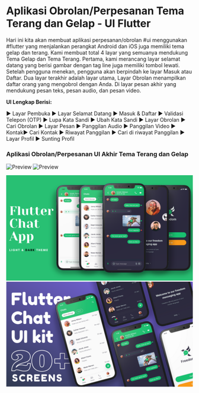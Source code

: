 # Aplikasi Obrolan/Perpesanan Tema Terang dan Gelap - UI Flutter

Hari ini kita akan membuat aplikasi perpesanan/obrolan #ui menggunakan #flutter yang menjalankan perangkat Android dan iOS juga memiliki tema gelap dan terang. Kami membuat total 4 layar yang semuanya mendukung Tema Gelap dan Tema Terang. Pertama, kami merancang layar selamat datang yang berisi gambar dengan tag line juga memiliki tombol lewati. Setelah pengguna menekan, pengguna akan berpindah ke layar Masuk atau Daftar. Dua layar terakhir adalah layar utama, Layar Obrolan menampilkan daftar orang yang mengobrol dengan Anda. Di layar pesan akhir yang mendukung pesan teks, pesan audio, dan pesan video.

**UI Lengkap Berisi:**

► Layar Pembuka
► Layar Selamat Datang
► Masuk & Daftar
► Validasi Telepon (OTP)
► Lupa Kata Sandi
► Ubah Kata Sandi
► Layar Obrolan
► Cari Obrolan
► Layar Pesan
► Panggilan Audio
► Panggilan Video
► Kontak► Cari Kontak
► Riwayat Panggilan
► Cari di riwayat Panggilan
► Layar Profil
► Sunting Profil

### Aplikasi Obrolan/Perpesanan UI Akhir Tema Terang dan Gelap

![Preview](/gif.gif)
![Preview](/ui_kit.gif)

![App UI](/ui.png)
![App UI](/chat_kit.png)
